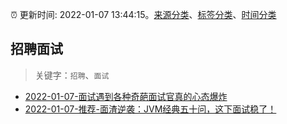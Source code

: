 :alarm_clock: 更新时间: 2022-01-07 13:44:15。[来源分类](../README.md)、[标签分类](../TAGS.md)、[时间分类](../TIMELINE.md)

## 招聘面试


> 关键字：`招聘`、`面试`



- [2022-01-07-面试遇到各种奇葩面试官真的心态爆炸](https://www.v2ex.com/t/826875) 
- [2022-01-07-推荐-面渣逆袭：JVM经典五十问，这下面试稳了！](https://toutiao.io/k/wideaab) 